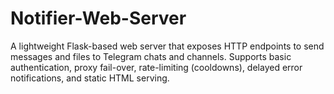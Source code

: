 # Notifier-Web-Server
A lightweight Flask-based web server that exposes HTTP endpoints to send messages and files to Telegram chats and channels. Supports basic authentication, proxy fail-over, rate-limiting (cooldowns), delayed error notifications, and static HTML serving.
